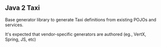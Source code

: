 ## Java 2 Taxi

Base generator library to generate Taxi definitions from existing POJOs and services.

It's expected that vendor-specific generators are authored (eg., VertX, Spring, JS, etc)